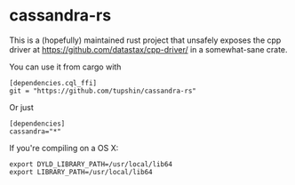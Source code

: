 # cassandra-rs

This is a (hopefully) maintained rust project that unsafely
exposes the cpp driver at https://github.com/datastax/cpp-driver/
in a somewhat-sane crate.

You can use it from cargo with

    [dependencies.cql_ffi]
    git = "https://github.com/tupshin/cassandra-rs"

Or just

    [dependencies]
    cassandra="*"

If you're compiling on a OS X:

    export DYLD_LIBRARY_PATH=/usr/local/lib64
    export LIBRARY_PATH=/usr/local/lib64
